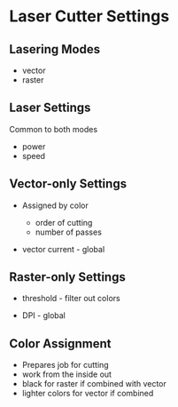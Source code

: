 # Laser Cutter Settings


## Lasering Modes
* vector
* raster


## Laser Settings
Common to both modes
* power
* speed


## Vector-only Settings
* Assigned by color
  * order of cutting
  * number of passes

* vector current - global


## Raster-only Settings
* threshold - filter out colors

* DPI - global


## Color Assignment
* Prepares job for cutting
* work from the inside out
* black for raster if combined with vector
* lighter colors for vector if combined
